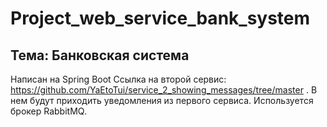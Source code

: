 # Project_web_service_bank_system
## Тема: Банковская система
Написан на Spring Boot
Ссылка на второй сервис: https://github.com/YaEtoTui/service_2_showing_messages/tree/master . В нем будут приходить уведомления из первого сервиса. Используется брокер RabbitMQ.
